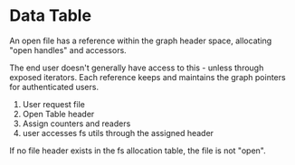 # Data Table

An open file has a reference within the graph header space, allocating "open handles" and accessors.

The end user doesn't generally have access to this - unless through exposed iterators. Each reference keeps and maintains the graph pointers for authenticated users.

1. User request file
2. Open Table header
3. Assign counters and readers
4. user accesses fs utils through the assigned header

If no file header exists in the fs allocation table, the file is not "open".
